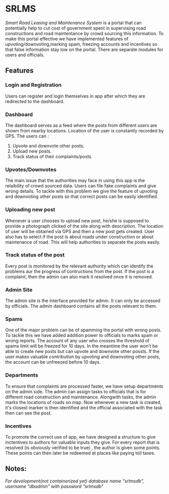 # SRLMS

*Smart Road Leasing and Maintenance System*
 is a portal that can potentially help to cut cost of government spent in supervising road constructions and road maintentance by crowd sourcing this information. To make this portal effective we have implemented features of upvoting/downvoting,marking spam, freezing accounts and incentives so that false information stay low on the portal. There are separate modules for users and officials.


## Features

### Login and Registration
Users can register and login themselves in app after which they are redirected to the dashboard.

### Dashboard
The dashboard serves as a feed where the posts from different users are shown from nearby locations. Location of the user is constantly recorded by GPS. The users can :
1. Upvote and downvote other posts.
2. Upload new posts.
3. Track status of their complaints/posts. 

### Upvotes/Downvotes
The main issue that the authorities may face in using this app is the relaibility of crowd sourced data. Users can file fake complaints and give wrong details. To tackle with this problem we give the feature of upvoting and downvoting other posts so that correct posts can be easily identified.

### Uploading new post
Whenever a user chooses to upload new post, he/she is supposed to provide a photograph clicked of the site along with description. The location of user will be obtained via GPS and then a new post gets created. User also has to select if the post is about roads under construction or about maintenance of road. This will help authorities to separate the posts easily.

### Track status of the post
Every post is monitored by the relevant authority which can identify the problems aur the progress of contructions from the post. If the post is a complaint, then the admin can also mark it resolved once it is removed.

### Admin Site
The admin site is the interface provided for admin. It can only be accessed by officials. The admin dashboard contains all the posts relevant to them.

### Spams
One of the major problem can be of spamming the portal with wrong posts. To tackle this we have added addition power to officials to marks spam or wrong reports. The account of any user who crosses the threshold of spams limit will be freezed for 10 days. In the meantime the user won't be able to create new posts but can upvote and downvote other possts. If the user makes valuable contribution by upvoting and downvoting other posts, the account can be unfreezed before 10 days.

### Departments
To ensure that complaints are processed faster, we have setup departments on the admin side. The admin can assign tasks to officials that is for different road construction and maintenance. Alongwith tasks, the admin marks the locations of roads on map. Now whenever a new task is created, it's closest marker is then identified and the official associated with the task then can see the post.

### Incentives
To promote the correct use of app, we have designed a structure to give inctentives to authors for valuable inputs they give. For every report that is resolved (is obviously verified to be true) , the author is given some points. These points can then later be redeemed at places like paying toll taxes.



## Notes:

*For development(not containerized yet) database name "srlmsdb", username "dbadmin" with password "srlmsdb"*

